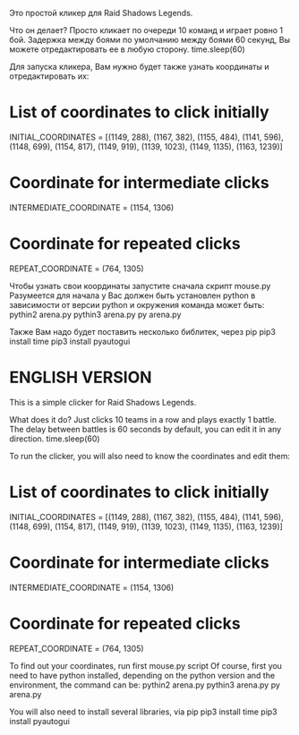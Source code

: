 Это простой кликер для Raid Shadows Legends.

Что он делает?
Просто кликает по очереди 10 команд и играет ровно 1 бой.
Задержка между боями по умолчанию между боями 60 секунд, Вы можете отредактировать ее в любую сторону.
time.sleep(60)

Для запуска кликера, Вам нужно будет также узнать координаты и отредактировать их:
# List of coordinates to click initially
INITIAL_COORDINATES = [(1149, 288), (1167, 382), (1155, 484), (1141, 596), (1148, 699), (1154, 817), (1149, 919), (1139, 1023), (1149, 1135), (1163, 1239)]

# Coordinate for intermediate clicks
INTERMEDIATE_COORDINATE = (1154, 1306)

# Coordinate for repeated clicks
REPEAT_COORDINATE = (764, 1305)

Чтобы узнать свои координаты запустите сначала скрипт mouse.py
Разумеется для начала у Вас должен быть установлен python в зависимости от версии python и окружения команда может быть:
pythin2 arena.py
pythin3 arena.py
py arena.py

Также Вам надо будет поставить несколько библитек, через pip
pip3 install time
pip3 install pyautogui

# ENGLISH VERSION
This is a simple clicker for Raid Shadows Legends.

What does it do?
Just clicks 10 teams in a row and plays exactly 1 battle.
The delay between battles is 60 seconds by default, you can edit it in any direction.
time.sleep(60)

To run the clicker, you will also need to know the coordinates and edit them:
# List of coordinates to click initially
INITIAL_COORDINATES = [(1149, 288), (1167, 382), (1155, 484), (1141, 596), (1148, 699), (1154, 817), (1149, 919), (1139, 1023), (1149, 1135), (1163, 1239)]

# Coordinate for intermediate clicks
INTERMEDIATE_COORDINATE = (1154, 1306)

# Coordinate for repeated clicks
REPEAT_COORDINATE = (764, 1305)

To find out your coordinates, run first mouse.py script
Of course, first you need to have python installed, depending on the python version and the environment, the command can be:
pythin2 arena.py
pythin3 arena.py
py arena.py

You will also need to install several libraries, via pip
pip3 install time
pip3 install pyautogui
